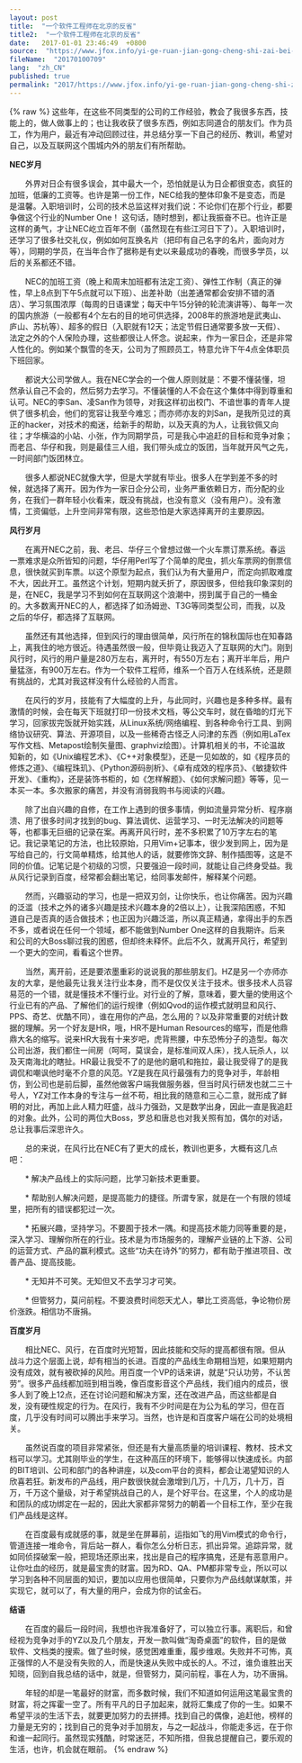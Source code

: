 ```yaml
---
layout: post
title:  "一个软件工程师在北京的反省"
title2:  "一个软件工程师在北京的反省"
date:   2017-01-01 23:46:49  +0800
source:  "https://www.jfox.info/yi-ge-ruan-jian-gong-cheng-shi-zai-bei-jing-de-fan-sheng.html"
fileName:  "20170100709"
lang:  "zh_CN"
published: true
permalink: "2017/https://www.jfox.info/yi-ge-ruan-jian-gong-cheng-shi-zai-bei-jing-de-fan-sheng.html"
---
```

{% raw %}
这些年，在这些不同类型的公司的工作经验，教会了我很多东西，技能上的，做人做事上的；也让我收获了很多东西，例如志同道合的朋友们。作为员工，作为用户，最近有冲动回顾过往，并总结分享一下自己的经历、教训，希望对自己，以及互联网这个围城内外的朋友们有所帮助。

**NEC岁月**

　　外界对日企有很多误会，其中最大一个，恐怕就是认为日企都很变态，疯狂的加班，低廉的工资等。也许是第一份工作，NEC给我的整体印象不是变态，而是是温馨。入职培训时，公司的技术总监这样对我们说：不论你们在那个行业，都要争做这个行业的Number One！ 这句话，随时想到，都让我振奋不已。也许正是这样的勇气，才让NEC屹立百年不倒（虽然现在有些江河日下了）。入职培训时，还学习了很多社交礼仪，例如如何互换名片（把印有自己名字的名片，面向对方等），同期的学员，在当年合作了据称是有史以来最成功的春晚，而很多学员，以后的关系都还不错。

　　NEC的加班工资（晚上和周末加班都有法定工资）、弹性工作制（真正的弹性，早上8点到下午5点就可以下班）、出差补助（出差通常都会安排不错的酒店）、学习氛围浓厚（每周的日语课堂；每天中午15分钟的轮流演讲等）、每年一次的国内旅游（一般都有4个左右的目的地可供选择，2008年的旅游地是武夷山、庐山、苏杭等）、超多的假日（入职就有12天；法定节假日通常要多放一天假）、法定之外的个人保险办理，这些都很让人怀念。说起来，作为一家日企，还是非常人性化的。例如某个飘雪的冬天，公司为了照顾员工，特意允许下午4点全体职员下班回家。

　　都说大公司学做人。我在NEC学会的一个做人原则就是：不要不懂装懂，坦然承认自己不会的，然后努力去学习。不懂装懂的人不会在这个集体中得到尊重和认可。NEC的李San、凌San作为领导，对我这样初出校门、不谙世事的青年人提供了很多机会，他们的宽容让我至今难忘；而亦师亦友的刘San，是我所见过的真正的hacker，对技术的痴迷，给新手的帮助，以及天真的为人，让我钦佩又向往；才华横溢的小站、小张，作为同期学员，可是我心中追赶的目标和竞争对象；而老吕、华仔和我，则是最佳三人组，我们带头成立的饭团，当年就开风气之先，一时间部门饭团林立。

　　很多人都说NEC就像大学，但是大学就有毕业。很多人在学到差不多的时候，就选择了离开。因为作为一家日企分公司，业务严重依赖日方，而分配的业务，在我们一群年轻小伙看来，既没有挑战，也没有意义（没有用户）。没有激情，工资偏低，上升空间非常有限，这些恐怕是大家选择离开的主要原因。

**风行岁月**

　　在离开NEC之前，我、老吕、华仔三个曾想过做一个火车票订票系统。春运一票难求是众所皆知的问题，华仔用Perl写了个简单的爬虫，抓火车票网的倒票信息，很快就买到车票。以这个原型为起点，我们认为有大量用户，而定向抓取难度不大，因此开工。虽然这个计划，短期内就夭折了，原因很多，但给我印象深刻的是，在NEC，我是学习不到如何在互联网这个浪潮中，捞到属于自己的一桶金的。大多数离开NEC的人，都选择了如汤姆逊、T3G等同类型公司，而我，以及之后的华仔，都选择了互联网。

　　虽然还有其他选择，但到风行的理由很简单，风行所在的锦秋国际也在知春路上，离我住的地方很近。待遇虽然很一般，但毕竟让我迈入了互联网的大门。刚到风行时，风行的用户量是280万左右，离开时，有550万左右；离开半年后，用户量猛涨，有900万左右。作为一个软件工程师，维系一个百万人在线系统，还是颇有挑战的，尤其对我这样没有什么经验的人而言。

　　在风行的岁月，技能有了大幅度的上升，与此同时，兴趣也是多种多样。最有激情的时候，会在每天下班就打印一份技术文档，等公交车时，就在昏暗的灯光下学习，回家拔完饭就开始实践，从Linux系统/网络编程、到各种命令行工具、到网络协议研究、算法、开源项目，以及一些稀奇古怪乏人问津的东西（例如用LaTex写作文档、Metapost绘制矢量图、graphviz绘图）。计算机相关的书，不论温故知新的，如《Unix编程艺术》、《C++对象模型》，还是一见如故的，如《程序员的修炼之道》、《编程珠玑》、《Python源码剖析》、《卓有成效的程序员》、《敏捷软件开发》、《重构》，还是装饰书柜的，如《怎样解题》、《如何求解问题》等等，见一本买一本。多次搬家的痛苦，并没有消弱我购书与阅读的兴趣。

　　除了出自兴趣的自修，在工作上遇到的很多事情，例如流量异常分析、程序崩溃、用了很多时间才找到的bug、算法调优、运营学习、一时无法解决的问题等等，也都事无巨细的记录在案。再离开风行时，差不多积累了10万字左右的笔记。我记录笔记的方法，也比较原始，只用Vim+记事本，很少发到网上，因为是写给自己的，行文简单精炼，给其他人的话，就要修饰文辞、制作插图等，这是不同的价值。记笔记是个初级的习惯，只要强迫一段时间，就能让自己终身受益。我从风行记录到百度，经常都会翻出笔记，给同事发邮件，解释某个问题。

　　然而，兴趣驱动的学习，也是一把双刃剑，让你快乐，也让你痛苦。因为兴趣的泛滥（技术之外的诸多兴趣是技术兴趣本身的2倍以上），让我深陷困惑，不知道自己是否真的适合做技术；也正因为兴趣泛滥，所以真正精通，拿得出手的东西不多，或者说在任何一个领域，都不能做到Number One这样的自我期许。后来和公司的大Boss聊过我的困惑，但却终未释怀。此后不久，就离开风行，希望到一个更大的空间，看看这个世界。

　　当然，离开前，还是要浓墨重彩的说说我的那些朋友们。HZ是另一个亦师亦友的大拿，是他最先让我关注行业本身，而不是仅仅关注于技术。很多技术人员容易范的一个错，就是懂技术不懂行业。对行业的了解，意味着，要大量的使用这个行业已有的产品、了解他们的运行规律（例如Qvod的运作模式就明显和风行、PPS、奇艺、优酷不同），谁在用你的产品，怎么用的？以及非常重要的对统计数据的理解。另一个好友是HR，哦，HR不是Human Resources的缩写，而是他鼎鼎大名的缩写。说来HR大我有十来岁吧，虎背熊腰，中东恐怖分子的造型。每次公司出游，我们都住一间房（呵呵，莫误会，是标准间双人床），找人玩杀人，以及天南海北的瞎扯。HR最让我受不了的是他的磨叽和拖拉，最让我受得了的是我调侃和嘲讽他时毫不介意的风范。YZ是我在风行最强有力的竞争对手，年龄相仿，到公司也是前后脚，虽然他做客户端我做服务器，但当时风行研发也就二三十号人，YZ对工作本身的专注与一丝不苟，相比我的随意和三心二意，就形成了鲜明的对比，再加上此人精力旺盛，战斗力强劲，又是数学出身，因此一直是我追赶的对象。此外，公司的两位大Boss，罗总和唐总也对我关照有加，偶尔的对话，总让我事后深思许久。

　　总的来说，在风行比在NEC有了更大的成长，教训也更多，大概有这几点吧：

　　* 解决产品线上的实际问题，比学习新技术更重要。

　　* 帮助别人解决问题，是提高能力的捷径。所谓专家，就是在一个有限的领域里，把所有的错误都犯过一次。

　　* 拓展兴趣，坚持学习。不要囿于技术一隅。和提高技术能力同等重要的是，深入学习、理解你所在的行业。技术是为市场服务的，理解产业链的上下游、公司的运营方式、产品的赢利模式。这些“功夫在诗外”的努力，都有助于推进项目、改善产品、提高技能。

　　* 无知并不可笑。无知但又不去学习才可笑。

　　* 但管努力，莫问前程。不要浪费时间怨天尤人，攀比工资高低，争论物价房价涨跌。相信功不唐捐。

**百度岁月**

　　相比NEC、风行，在百度时光短暂，因此技能和交际的提高都很有限。但从战斗力这个层面上说，却有相当的长进。百度的产品线生命期相当短，如果短期内没有成效，就有被砍掉的风险。用百度一个VP的话来讲，就是“只认功劳，不认苦劳”。很多产品线都加班到相当晚，像百度影音这个产品线，我们组内的成员，很多人到了晚上12点，还在讨论问题和解决方案，还在改进产品，而这些都是自发，没有硬性规定的行为。在风行，我有不少时间是在为公为私的学习，但在百度，几乎没有时间可以腾出手来学习。当然，也许是和百度客户端在公司的处境相关。

　　虽然说百度的项目非常紧张，但还是有大量高质量的培训课程、教材、技术文档可以学习。尤其刚毕业的学生，在这种高压的环境下，能够得以快速成长。内部的BIT培训、公司和部门的各种讲座，以及com平台的资料，都会让渴望知识的人欣喜若狂。新发布的产品线，用户数很快就会激增到几万，十几万，几十万，百万，千万这个量级，对于希望挑战自己的人，是个好平台。在这里，个人的成功是和团队的成功绑定在一起的，因此大家都非常努力的朝着一个目标工作，至少在我们产品线是这样。

　　在百度最有成就感的事，就是坐在屏幕前，运指如飞的用Vim模式的命令行，管道连接一堆命令，背后站一群人，看你怎么分析日志，抓出异常。追踪异常，就如同侦探破案一般，把现场还原出来，找出是自己的程序搞鬼，还是有恶意用户。让你吐血的经历，就是最宝贵的财富。因为RD、QA、PM都非常专业，所以可以学习到各种不同层面的知识，要加以应用也很简单，只要你为产品线献谋献策，并实现它，就可以了，有大量的用户，会成为你的试金石。

**结语**

　　在百度的最后一段时间，我想也许我准备好了，可以独立行事。离职后，和曾经视为竞争对手的YZ以及几个朋友，开发一款叫做“淘奇桌面”的软件，目的是做软件、文档类的搜索。做了些时候，感觉困难重重，履步维艰。失败并不可怖，真正强悍的人不是没有失败的人，而是快速从失败中成长的人。不过，谁负谁胜出天知晓，回到自我总结的话中，就是，但管努力，莫问前程，事在人为，功不唐捐。

　　年轻的却是一笔最好的财富，而多数时候，我们不知道如何运用这笔最宝贵的财富，将之挥霍一空了。所有平凡的日子加起来，就将汇集成了你的一生。如果不希望平淡的生活下去，就要更加努力的去拼搏。找到自己的偶像，追赶他，榜样的力量是无穷的；找到自己的竞争对手加朋友，与之一起战斗，你能走多远，在于你和谁一起同行。虽然现实残酷，时常迷茫，不知所措，但我总提醒自己，要乐观的生活，也许，机会就在眼前。
{% endraw %}
